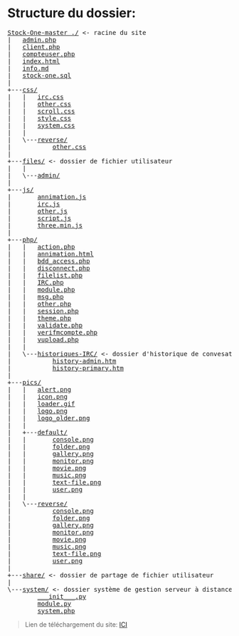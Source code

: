 ﻿# Structure du dossier:

<pre>
<a href="../../">Stock-One-master ./</a> <- racine du site
|   <a href="../../blob/master/admin.php">admin.php</a>
|   <a href="../../blob/master/client.php">client.php</a>
|   <a href="../../blob/master/compteuser.php">compteuser.php</a>
|   <a href="../../blob/master/index.html">index.html</a>
|   <a href="../../blob/master/info.md">info.md</a>
|   <a href="../../blob/master/stock-one.sql">stock-one.sql</a>
|   
+---<a href="../../tree/master/css/">css/</a>
|   |   <a href="../../blob/master/css/irc.css">irc.css</a>
|   |   <a href="../../blob/master/css/other.css">other.css</a>
|   |   <a href="../../blob/master/css/scroll.css">scroll.css</a>
|   |   <a href="../../blob/master/css/style.css">style.css</a>
|   |   <a href="../../blob/master/css/system.css">system.css</a>
|   |   
|   \---<a href="../../tree/master/css/reverse/">reverse/</a>
|           <a href="../../blob/master/css/reverse/other.css">other.css</a>
|           
+---<a href="../../tree/master/files/">files/</a> <- dossier de fichier utilisateur
|   |
|   \---<a href="../../tree/master/css/files/admin/">admin/</a>
|          
+---<a href="../../tree/master/js/">js/</a>
|       <a href="../../blob/master/js/annimation.js">annimation.js</a>
|       <a href="../../blob/master/js/irc.js">irc.js</a>
|       <a href="../../blob/master/js/other.js">other.js</a>
|       <a href="../../blob/master/js/script.js">script.js</a>
|       <a href="../../blob/master/js/three.min.js">three.min.js</a>
|       
+---<a href="../../tree/master/php/">php/</a>
|   |   <a href="../../blob/master/php/action.php">action.php</a>
|   |   <a href="../../blob/master/php/annimation.html">annimation.html</a>
|   |   <a href="../../blob/master/php/bdd_access.php">bdd_access.php</a>
|   |   <a href="../../blob/master/php/disconnect.php">disconnect.php</a>
|   |   <a href="../../blob/master/php/filelist.php">filelist.php</a>
|   |   <a href="../../blob/master/php/IRC.php">IRC.php</a>
|   |   <a href="../../blob/master/php/module.php">module.php</a>
|   |   <a href="../../blob/master/php/msg.php">msg.php</a>
|   |   <a href="../../blob/master/php/other.php">other.php</a>
|   |   <a href="../../blob/master/php/session.php">session.php</a>
|   |   <a href="../../blob/master/php/theme.php">theme.php</a>
|   |   <a href="../../blob/master/php/validate.php">validate.php</a>
|   |   <a href="../../blob/master/php/verifmcompte.php">verifmcompte.php</a>
|   |   <a href="../../blob/master/php/vupload.php">vupload.php</a>
|   |
|   \---<a href="../../tree/master/php/historiques-IRC/">historiques-IRC/</a> <- dossier d'historique de convesation du Tchat-IRC
|           <a href="../../blob/master/php/historiques-IRC/history-admin.htm">history-admin.htm</a>
|           <a href="../../blob/master/php/historiques-IRC/history-primary.htm">history-primary.htm</a>
|           
+---<a href="../../tree/master/pics/">pics/</a>
|   |   <a href="../../blob/master/pics/alert.png">alert.png</a>
|   |   <a href="../../blob/master/pics/icon.png">icon.png</a>
|   |   <a href="../../blob/master/pics/loader.gif">loader.gif</a>
|   |   <a href="../../blob/master/pics/logo.png">logo.png</a>
|   |   <a href="../../blob/master/pics/logo_older.png">logo_older.png</a>
|   |   
|   +---<a href="../../tree/master/pics/default/">default/</a>
|   |       <a href="../../blob/master/pics/default/console.png">console.png</a>
|   |       <a href="../../blob/master/pics/default/folder.png">folder.png</a>
|   |       <a href="../../blob/master/pics/default/gallery.png">gallery.png</a>
|   |       <a href="../../blob/master/pics/default/monitor.png">monitor.png</a>
|   |       <a href="../../blob/master/pics/default/movie.png">movie.png</a>
|   |       <a href="../../blob/master/pics/default/music.png">music.png</a>
|   |       <a href="../../blob/master/pics/default/text-file.png">text-file.png</a>
|   |       <a href="../../blob/master/pics/default/user.png">user.png</a>
|   |       
|   \---<a href="../../tree/master/pics/reverse/">reverse/</a>
|           <a href="../../blob/master/pics/reverse/console.png">console.png</a>
|           <a href="../../blob/master/pics/reverse/folder.png">folder.png</a>
|           <a href="../../blob/master/pics/reverse/gallery.png">gallery.png</a>
|           <a href="../../blob/master/pics/reverse/monitor.png">monitor.png</a>
|           <a href="../../blob/master/pics/reverse/movie.png">movie.png</a>
|           <a href="../../blob/master/pics/reverse/music.png">music.png</a>
|           <a href="../../blob/master/pics/reverse/text-file.png">text-file.png</a>
|           <a href="../../blob/master/pics/reverse/user.png">user.png</a>
|           
+---<a href="../../tree/master/share/">share/</a> <- dossier de partage de fichier utilisateur
|
\---<a href="../../tree/master/system/">system/</a> <- dossier système de gestion serveur à distance
        <a href="../../blob/master/system/___init___.py">___init___.py</a>
        <a href="../../blob/master/system/module.py">module.py</a>
        <a href="../../blob/master/system/system.php">system.php</a>
</pre>

> Lien de téléchargement du site: <a href="https://mega.nz/#!q9URRKoA!J1posoMB9yDNKoI6hC9BOAtVRP8DGHtUPpiin5tZagg" target="_blank">ICI</a>
